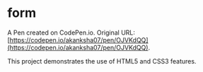 # form

A Pen created on CodePen.io. Original URL: [https://codepen.io/akanksha07/pen/OJVKdQQ](https://codepen.io/akanksha07/pen/OJVKdQQ).

This project demonstrates the use of HTML5 and CSS3 features.
